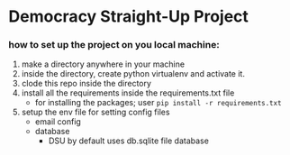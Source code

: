 # Democracy Straight-Up Project

### how to set up the project on you local machine:
1. make a directory anywhere in your machine
2. inside the directory, create python virtualenv and activate it.
3. clode this repo inside the directory
4. install all the requirements inside the requirements.txt file
    - for installing the packages; user `pip install -r requirements.txt`
5. setup the env file for setting config files
    - email config
    - database 
        - DSU by default uses db.sqlite file database
